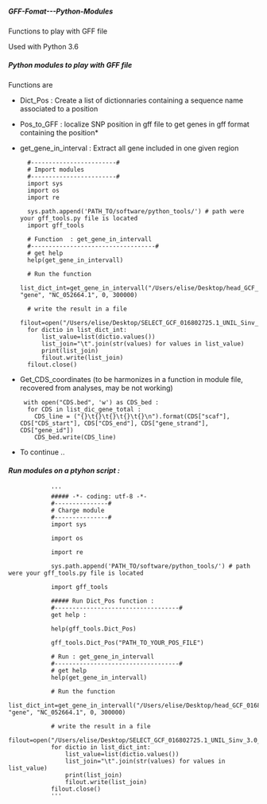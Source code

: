 ##### GFF-Fomat---Python-Modules
Functions to play with GFF file

Used with Python 3.6

##### Python modules to play with GFF file
Functions are

- Dict_Pos : Create a list of dictionnaries containing a sequence name associated to a position
- Pos_to_GFF : localize SNP position in gff file to get genes in gff format containing the position*
- get_gene_in_interval : Extract all gene included in one given region

        #------------------------#
        # Import modules
        #------------------------#
        import sys
        import os
        import re
        
        sys.path.append('PATH_TO/software/python_tools/') # path were your gff_tools.py file is located
        import gff_tools
        
        # Function  : get_gene_in_intervall
        #-----------------------------------#
        # get help
        help(get_gene_in_intervall)
        
        # Run the function
        list_dict_int=get_gene_in_intervall("/Users/elise/Desktop/head_GCF_016802725.1_UNIL_Sinv_3.0_genomic.gff", "gene", "NC_052664.1", 0, 300000)
        
        # write the result in a file
        filout=open("/Users/elise/Desktop/SELECT_GCF_016802725.1_UNIL_Sinv_3.0_genomic.gff",'w')
        for dictio in list_dict_int:
            list_value=list(dictio.values())
            list_join="\t".join(str(values) for values in list_value)
            print(list_join)
            filout.write(list_join)
        filout.close()
    
- Get_CDS_coordinates (to be harmonizes in a function in module file, recovered from analyses, may be not working)
  
       with open("CDS.bed", 'w') as CDS_bed :
        for CDS in list_dic_gene_total :
          CDS_line = ("{}\t{}\t{}\t{}\t{}\n").format(CDS["scaf"], CDS["CDS_start"], CDS["CDS_end"], CDS["gene_strand"], CDS["gene_id"])
          CDS_bed.write(CDS_line)
  

- To continue ..

  
##### Run modules on a ptyhon script :
                '''
                ##### -*- coding: utf-8 -*-
                #---------------#
                # Charge module 
                #---------------#
                import sys
                
                import os
                
                import re
                
                sys.path.append('PATH_TO/software/python_tools/') # path were your gff_tools.py file is located
                
                import gff_tools
                
                ##### Run Dict_Pos function :
                #-----------------------------------#
                get help :
                
                help(gff_tools.Dict_Pos)
                
                gff_tools.Dict_Pos("PATH_TO_YOUR_POS_FILE")
                
                # Run : get_gene_in_intervall
                #-----------------------------------#
                # get help
                help(get_gene_in_intervall)
                
                # Run the function
                list_dict_int=get_gene_in_intervall("/Users/elise/Desktop/head_GCF_016802725.1_UNIL_Sinv_3.0_genomic.gff", "gene", "NC_052664.1", 0, 300000)
                
                # write the result in a file
                filout=open("/Users/elise/Desktop/SELECT_GCF_016802725.1_UNIL_Sinv_3.0_genomic.gff",'w')
                for dictio in list_dict_int:
                    list_value=list(dictio.values())
                    list_join="\t".join(str(values) for values in list_value)
                    print(list_join)
                    filout.write(list_join)
                filout.close()
                '''
